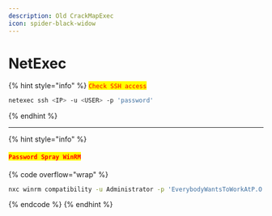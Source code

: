```yaml
---
description: Old CrackMapExec
icon: spider-black-widow
---
```


# NetExec

{% hint style="info" %}
<mark style="color:red;">`Check SSH access`</mark>

```sh
netexec ssh <IP> -u <USER> -p 'password'
```
{% endhint %}

***

{% hint style="info" %}
#### <mark style="color:red;">`Password Spray WinRM`</mark>

{% code overflow="wrap" %}
```sh
nxc winrm compatibility -u Administrator -p 'EverybodyWantsToWorkAtP.O.O.' --no-bruteforce
```
{% endcode %}
{% endhint %}
